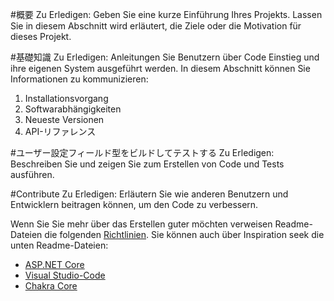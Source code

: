 #<a name="a-nameintroductiona"></a><a name="introduction"></a>概要 
Zu Erledigen: Geben Sie eine kurze Einführung Ihres Projekts. Lassen Sie in diesem Abschnitt wird erläutert, die Ziele oder die Motivation für dieses Projekt. 

#<a name="a-namegetting-starteda"></a><a name="getting-started"></a>基礎知識
Zu Erledigen: Anleitungen Sie Benutzern über Code Einstieg und ihre eigenen System ausgeführt werden. In diesem Abschnitt können Sie Informationen zu kommunizieren:
1.  Installationsvorgang
2.  Softwarabhängigkeiten
3.  Neueste Versionen
4.  API-リファレンス

#<a name="a-namebuild-and-testa"></a><a name="build-and-test"></a>ユーザー設定フィールド型をビルドしてテストする
Zu Erledigen: Beschreiben Sie und zeigen Sie zum Erstellen von Code und Tests ausführen. 

#<a name="a-namecontributeacontribute"></a><a name="contribute"></a>Contribute
Zu Erledigen: Erläutern Sie wie anderen Benutzern und Entwicklern beitragen können, um den Code zu verbessern. 

Wenn Sie Sie mehr über das Erstellen guter möchten verweisen Readme-Dateien die folgenden [Richtlinien](https://www.visualstudio.com/en-us/docs/git/create-a-readme). Sie können auch über Inspiration seek die unten Readme-Dateien:
- [ASP.NET Core](https://github.com/aspnet/Home)
- [Visual Studio-Code](https://github.com/Microsoft/vscode)
- [Chakra Core](https://github.com/Microsoft/ChakraCore)